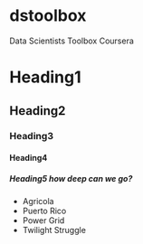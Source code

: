 # dstoolbox
Data Scientists Toolbox Coursera
# Heading1
## Heading2
### Heading3
#### Heading4
##### Heading5 how deep can we go?

* Agricola
* Puerto Rico
* Power Grid
* Twilight Struggle
